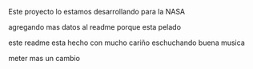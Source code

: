 Este proyecto lo estamos desarrollando para la NASA

agregando mas datos al readme porque esta pelado

este readme esta hecho con mucho cariño eschuchando buena musica

meter mas un cambio
